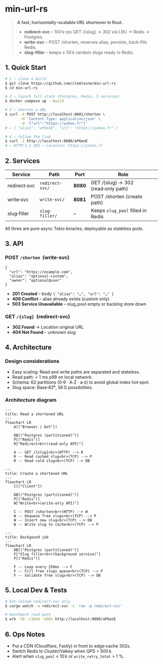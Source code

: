 # min-url-rs

> **A fast, horizontally‑scalable URL shortener in Rust.**
>
> * **redirect‑svc** – 100 k rps GET /{slug} → 302 via LRU → Redis → Postgres.
> * **write‑svc** – POST /shorten, reserves alias, persists, back‑fills Redis.
> * **slug‑filler** – keeps ≥ 50 k random slugs ready in Redis.

## 1. Quick Start

```bash
# 1 – clone & build
$ git clone https://github.com/clemlesne/min-url-rs
$ cd min-url-rs

# 2 – launch full stack (Postgres, Redis, 3 services)
$ docker compose up --build

# 3 – shorten a URL
$ curl -X POST http://localhost:8081/shorten \
       -H 'Content-Type: application/json' \
       -d '{"url":"https://yahoo.fr"}'
# ← { "alias": "aP6eoE", "url": "https://yahoo.fr" }

# 4 – follow the link
$ curl -I http://localhost:8080/aP6eoE
# ← HTTP/1.1 302 → Location: https://yahoo.fr
```

## 2. Services

| Service      | Path            | Port     | Role                               |
| ------------ | --------------- | -------- | ---------------------------------- |
| redirect‑svc | `redirect-svc/` | **8080** | GET /{slug} → 302 (read‑only path) |
| write‑svc    | `write-svc/`    | **8081** | POST /shorten (create path)        |
| slug‑filler  | `slug-filler/`  | –        | Keeps `slug_pool` filled in Redis  |

All three are pure async Tokio binaries, deployable as stateless pods.

## 3. API

### POST `/shorten`  (write‑svc)

```jsonc
{
  "url": "https://example.com",
  "alias": "optional-custom",
  "owner": "optional@user"
}
```

* **201 Created** – body `{ "alias": "…", "url": "…" }`
* **409 Conflict** – alias already exists (custom only)
* **503 Service Unavailable** – slug\_pool empty or backing store down

### GET `/{slug}`  (redirect‑svc)

* **302 Found** → Location original URL
* **404 Not Found** – unknown slug

## 4. Architecture

### Design considerations

* Easy scaling: Read and write paths are separated and stateless.
* Read path: < 1 ms p99 on local network.
* Schema: 62 partitions (0‑9 · A‑Z · a‑z) to avoid global index hot‑spot.
* Slug space: Base‑62⁶, 56 G possibilities.

### Architecture diagram

```mermaid
---
title: Read a shortened URL
---
flowchart LR
    A(["Browser / bot"])

    DB[("Postgres (partitioned)")]
    P[("Redis")]
    R["Redirect<br>(read-only API)"]

    A -- GET /{slug}<br>(HTTP) --> R
    R -- Read cached slug<br>(TCP) --> P
    R -- Read cold slug<br>(TCP) --> DB
```

```mermaid
---
title: Create a shortened URL
---
flowchart LR
    C(["Client"])

    DB[("Postgres (partitioned)")]
    P[("Redis")]
    W["Write<br>(write-only API)"]

    C -- POST /shorten<br>(HTTP) --> W
    W -- Dequeue free slugs<br>(TCP) --> P
    W -- Insert new slug<br>(TCP) --> DB
    W -- Write slug to cache<br>(TCP) --> P
```

```mermaid
---
title: Backgound job
---
flowchart LR
    DB[("Postgres (partitioned)")]
    F["Slug filler<br>(background service)"]
    P[("Redis")]

    F -- Loop every 250ms --> F
    F -- Fill free slugs queue<br>(TCP) --> P
    F -- Validate free slugs<br>(TCP) --> DB
```

## 5. Local Dev & Tests

```bash
# hot‑reload redirect‑svc only
$ cargo watch -w redirect-svc -x 'run -p redirect-svc'

# benchmark read path
$ wrk -t8 -c1024 -d30s http://localhost:8080/aP6eoE
```

## 6. Ops Notes

* Put a CDN (Cloudflare, Fastly) in front to edge‑cache 302s.
* Switch Redis to Cluster/Valkey when QPS > 500 k.
* Alert when `slug_pool` < 10 k or `write_retry_total` > 1 %.
